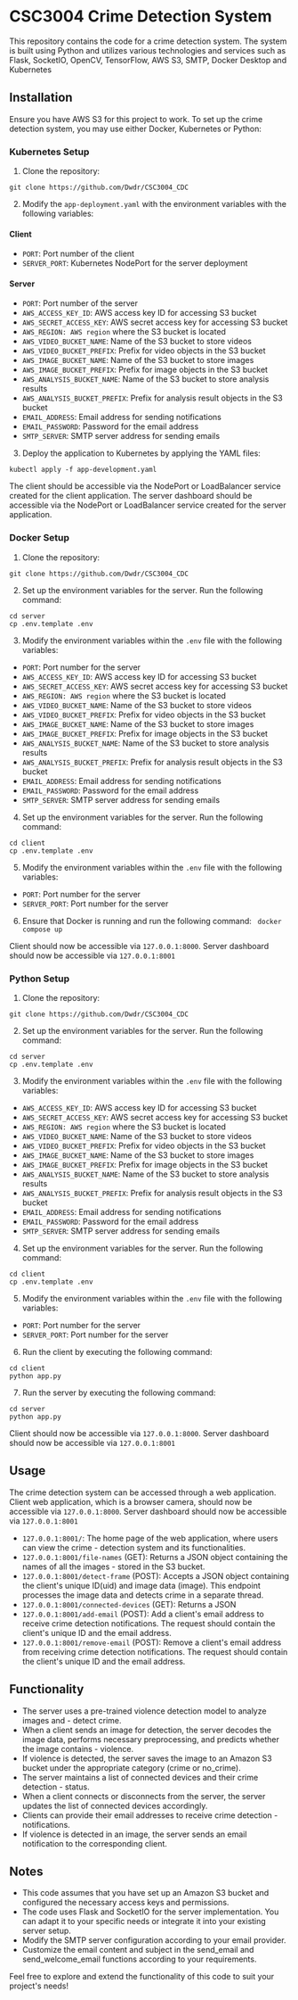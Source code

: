 # CSC3004 Crime Detection System

This repository contains the code for a crime detection system. The system is built using Python and utilizes various technologies and services such as Flask, SocketIO, OpenCV, TensorFlow, AWS S3, SMTP, Docker Desktop and Kubernetes

## Installation

Ensure you have AWS S3 for this project to work. To set up the crime detection system, you may use either Docker, Kubernetes or Python:

### Kubernetes Setup

1. Clone the repository:

```
git clone https://github.com/Dwdr/CSC3004_CDC
```

2. Modify the `app-deployment.yaml` with the environment variables with the following variables:

#### Client

- `PORT`: Port number of the client
- `SERVER_PORT`: Kubernetes NodePort for the server deployment

#### Server

- `PORT`: Port number of the server
- `AWS_ACCESS_KEY_ID`: AWS access key ID for accessing S3 bucket
- `AWS_SECRET_ACCESS_KEY`: AWS secret access key for accessing S3 bucket
- `AWS_REGION: AWS region` where the S3 bucket is located
- `AWS_VIDEO_BUCKET_NAME`: Name of the S3 bucket to store videos
- `AWS_VIDEO_BUCKET_PREFIX`: Prefix for video objects in the S3 bucket
- `AWS_IMAGE_BUCKET_NAME`: Name of the S3 bucket to store images
- `AWS_IMAGE_BUCKET_PREFIX`: Prefix for image objects in the S3 bucket
- `AWS_ANALYSIS_BUCKET_NAME`: Name of the S3 bucket to store analysis results
- `AWS_ANALYSIS_BUCKET_PREFIX`: Prefix for analysis result objects in the S3 bucket
- `EMAIL_ADDRESS`: Email address for sending notifications
- `EMAIL_PASSWORD`: Password for the email address
- `SMTP_SERVER`: SMTP server address for sending emails

3. Deploy the application to Kubernetes by applying the YAML files:

```
kubectl apply -f app-development.yaml
```

The client should be accessible via the NodePort or LoadBalancer service created for the client application. The server dashboard should be accessible via the NodePort or LoadBalancer service created for the server application.

### Docker Setup

1. Clone the repository:

```
git clone https://github.com/Dwdr/CSC3004_CDC
```

2. Set up the environment variables for the server. Run the following command:

```
cd server
cp .env.template .env
```

3. Modify the environment variables within the `.env` file with the following variables:

- `PORT`: Port number for the server
- `AWS_ACCESS_KEY_ID`: AWS access key ID for accessing S3 bucket
- `AWS_SECRET_ACCESS_KEY`: AWS secret access key for accessing S3 bucket
- `AWS_REGION: AWS region` where the S3 bucket is located
- `AWS_VIDEO_BUCKET_NAME`: Name of the S3 bucket to store videos
- `AWS_VIDEO_BUCKET_PREFIX`: Prefix for video objects in the S3 bucket
- `AWS_IMAGE_BUCKET_NAME`: Name of the S3 bucket to store images
- `AWS_IMAGE_BUCKET_PREFIX`: Prefix for image objects in the S3 bucket
- `AWS_ANALYSIS_BUCKET_NAME`: Name of the S3 bucket to store analysis results
- `AWS_ANALYSIS_BUCKET_PREFIX`: Prefix for analysis result objects in the S3 bucket
- `EMAIL_ADDRESS`: Email address for sending notifications
- `EMAIL_PASSWORD`: Password for the email address
- `SMTP_SERVER`: SMTP server address for sending emails

4. Set up the environment variables for the server. Run the following command:

```
cd client
cp .env.template .env
```

5. Modify the environment variables within the `.env` file with the following variables:

- `PORT`: Port number for the server
- `SERVER_PORT`: Port number for the server

6. Ensure that Docker is running and run the following command: ` docker compose up`

Client should now be accessible via `127.0.0.1:8000`. Server dashboard should now be accessible via `127.0.0.1:8001`

### Python Setup

1. Clone the repository:

```
git clone https://github.com/Dwdr/CSC3004_CDC
```

2. Set up the environment variables for the server. Run the following command:

```
cd server
cp .env.template .env
```

3. Modify the environment variables within the `.env` file with the following variables:

- `AWS_ACCESS_KEY_ID`: AWS access key ID for accessing S3 bucket
- `AWS_SECRET_ACCESS_KEY`: AWS secret access key for accessing S3 bucket
- `AWS_REGION: AWS region` where the S3 bucket is located
- `AWS_VIDEO_BUCKET_NAME`: Name of the S3 bucket to store videos
- `AWS_VIDEO_BUCKET_PREFIX`: Prefix for video objects in the S3 bucket
- `AWS_IMAGE_BUCKET_NAME`: Name of the S3 bucket to store images
- `AWS_IMAGE_BUCKET_PREFIX`: Prefix for image objects in the S3 bucket
- `AWS_ANALYSIS_BUCKET_NAME`: Name of the S3 bucket to store analysis results
- `AWS_ANALYSIS_BUCKET_PREFIX`: Prefix for analysis result objects in the S3 bucket
- `EMAIL_ADDRESS`: Email address for sending notifications
- `EMAIL_PASSWORD`: Password for the email address
- `SMTP_SERVER`: SMTP server address for sending emails

4. Set up the environment variables for the server. Run the following command:

```
cd client
cp .env.template .env
```

5. Modify the environment variables within the `.env` file with the following variables:

- `PORT`: Port number for the server
- `SERVER_PORT`: Port number for the server

6. Run the client by executing the following command:

```
cd client
python app.py
```

7. Run the server by executing the following command:

```
cd server
python app.py
```

Client should now be accessible via `127.0.0.1:8000`. Server dashboard should now be accessible via `127.0.0.1:8001`

## Usage

The crime detection system can be accessed through a web application. Client web application, which is a browser camera, should now be accessible via `127.0.0.1:8000`. Server dashboard should now be accessible via `127.0.0.1:8001`

- `127.0.0.1:8001/`: The home page of the web application, where users can view the crime - detection system and its functionalities.
- `127.0.0.1:8001/file-names` (GET): Returns a JSON object containing the names of all the images - stored in the S3 bucket.
- `127.0.0.1:8001/detect-frame` (POST): Accepts a JSON object containing the client's unique ID(uid) and image data (image). This endpoint processes the image data and detects crime in a separate thread.
- `127.0.0.1:8001/connected-devices` (GET): Returns a JSON
- `127.0.0.1:8001/add-email` (POST): Add a client's email address to receive crime detection notifications. The request should contain the client's unique ID and the email address.
- `127.0.0.1:8001/remove-email` (POST): Remove a client's email address from receiving crime detection notifications. The request should contain the client's unique ID and the email address.

## Functionality

- The server uses a pre-trained violence detection model to analyze images and - detect crime.
- When a client sends an image for detection, the server decodes the image data, performs necessary preprocessing, and predicts whether the image contains - violence.
- If violence is detected, the server saves the image to an Amazon S3 bucket under the appropriate category (crime or no_crime).
- The server maintains a list of connected devices and their crime detection - status.
- When a client connects or disconnects from the server, the server updates the list of connected devices accordingly.
- Clients can provide their email addresses to receive crime detection - notifications.
- If violence is detected in an image, the server sends an email notification to the corresponding client.

## Notes

- This code assumes that you have set up an Amazon S3 bucket and configured the necessary access keys and permissions.
- The code uses Flask and SocketIO for the server implementation. You can adapt it to your specific needs or integrate it into your existing server setup.
- Modify the SMTP server configuration according to your email provider.
- Customize the email content and subject in the send_email and send_welcome_email functions according to your requirements.

Feel free to explore and extend the functionality of this code to suit your project's needs!
